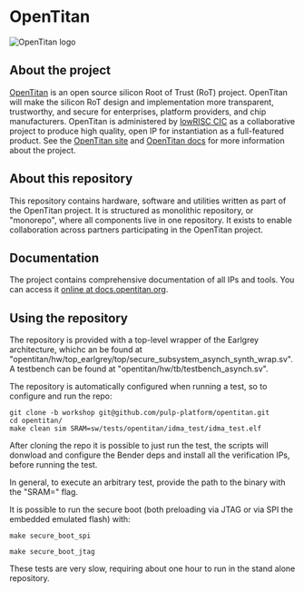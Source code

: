 # OpenTitan

![OpenTitan logo](https://docs.opentitan.org/doc/opentitan-logo.png)

## About the project

[OpenTitan](https://opentitan.org) is an open source silicon Root of Trust
(RoT) project.  OpenTitan will make the silicon RoT design and implementation
more transparent, trustworthy, and secure for enterprises, platform providers,
and chip manufacturers.  OpenTitan is administered by [lowRISC
CIC](https://www.lowrisc.org) as a collaborative project to produce high
quality, open IP for instantiation as a full-featured product. See the
[OpenTitan site](https://opentitan.org/) and [OpenTitan
docs](https://docs.opentitan.org) for more information about the project.

## About this repository

This repository contains hardware, software and utilities written as part of the
OpenTitan project. It is structured as monolithic repository, or "monorepo",
where all components live in one repository. It exists to enable collaboration
across partners participating in the OpenTitan project.

## Documentation

The project contains comprehensive documentation of all IPs and tools. You can
access it [online at docs.opentitan.org](https://docs.opentitan.org/).

## Using the repository
The repository is provided with a top-level wrapper of the Earlgrey architecture, whichc an be found at "opentitan/hw/top_earlgrey/top/secure_subsystem_asynch_synth_wrap.sv". A testbench can be found at "opentitan/hw/tb/testbench_asynch.sv".

The repository is automatically configured when running a test, so to configure and run the repo:
```
git clone -b workshop git@github.com/pulp-platform/opentitan.git
cd opentitan/
make clean sim SRAM=sw/tests/opentitan/idma_test/idma_test.elf
```
After cloning the repo it is possible to just run the test, the scripts will donwload and configure the Bender deps and install all the verification IPs, before running the test.

In general, to execute an arbitrary test, provide the path to the binary with the "SRAM=" flag.

It is possible to run the secure boot (both preloading via JTAG or via SPI the embedded emulated flash) with:

```
make secure_boot_spi

make secure_boot_jtag
```

These tests are very slow, requiring about one hour to run in the stand alone repository.
